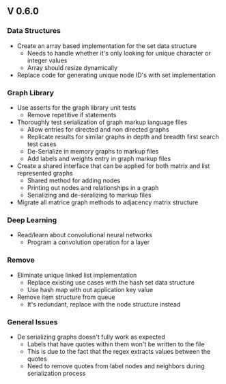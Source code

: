 
## V 0.6.0


### Data Structures

* Create an array based implementation for the set data structure
	* Needs to handle whether it's only looking for unique character or integer values
	* Array should resize dynamically
* Replace code for generating unique node ID's with set implementation

### Graph Library 

* Use asserts for the graph library unit tests
	* Remove repetitive if statements 
* Thoroughly test serialization of graph markup language files
	* Allow entries for directed and non directed graphs
	* Replicate results for similar graphs in depth and breadth first search test cases
	* De-Serialize in memory graphs to markup files
	* Add labels and weights entry in graph markup files
* Create a shared interface that can be applied for both matrix and list represented graphs
	* Shared method for adding nodes
	* Printing out nodes and relationships in a graph
	* Serializing and de-seralizing to markup files
* Migrate all matrice graph methods to adjacency matrix structure

### Deep Learning 

* Read/learn about convolutional neural networks
	* Program a convolution operation for a layer

### Remove

* Eliminate unique linked list implementation
	* Replace existing use cases with the hash set data structure
	* Use hash map with out application key value
* Remove item structure from queue
	* It's redundant, replace with the node structure instead

### General Issues

* De serializing graphs doesn't fully work as expected
	* Labels that have quotes within them won't be written to the file
	* This is due to the fact that the regex extracts values between the quotes
	* Need to remove quotes from label nodes and neighbors during serialization process